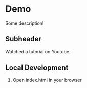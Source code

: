 # Demo

Some description!

## Subheader

Watched a tutorial on Youtube.

## Local Development

1. Open index.html in your browser
